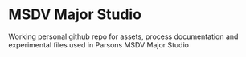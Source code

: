 # MSDV Major Studio

Working personal github repo for assets, process documentation and experimental files used in Parsons MSDV Major Studio
